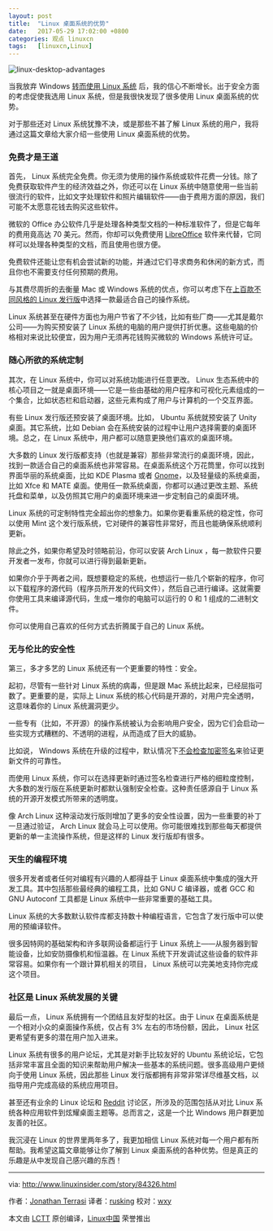 ```yaml
---
layout: post
title:	"Linux 桌面系统的优势"
date:	2017-05-29 17:02:00 +0800 
categories:	观点 linuxcn 
tags:	[linuxcn,Linux]
---
```



![linux-desktop-advantages](/Asserts/Images//attachment/album/201705/29/170234ng4e82w67t6g3bm3.jpg)


当我放弃 Windows [转而使用 Linux 系统](http://www.linuxinsider.com/story/84286.html) 后，我的信心不断增长。出于安全方面的考虑促使我选用 Linux 系统，但是我很快发现了很多使用 Linux 桌面系统的优势。


对于那些还对 Linux 系统犹豫不决，或是那些不甚了解 Linux 系统的用户，我将通过这篇文章给大家介绍一些使用 Linux 桌面系统的优势。


### 免费才是王道


首先， Linux 系统完全免费。你无须为使用的操作系统或软件花费一分钱。除了免费获取软件产生的经济效益之外，你还可以在 Linux 系统中随意使用一些当前很流行的软件，比如文字处理软件和照片编辑软件——由于费用方面的原因，我们可能不太愿意花钱去购买这些软件。


微软的 Office 办公软件几乎是处理各种类型文档的一种标准软件了，但是它每年的费用竟高达 70 美元。然而，你却可以免费使用 [LibreOffice](http://www.libreoffice.org/) 软件来代替，它同样可以处理各种类型的文档，而且使用也很方便。


免费软件还能让您有机会尝试新的功能，并通过它们寻求商务和休闲的新方式，而且你也不需要支付任何预期的费用。


与其费尽周折的去衡量 Mac 或 Windows 系统的优点，你可以考虑下在[上百款不同风格的 Linux 发行版](https://en.wikipedia.org/wiki/Linux_distribution)中选择一款最适合自己的操作系统。


Linux 系统甚至在硬件方面也为用户节省了不少钱，比如有些厂商——尤其是戴尔公司——为购买预安装了 Linux 系统的电脑的用户提供打折优惠。这些电脑的价格相对来说比较便宜，因为用户无须再花钱购买微软的 Windows 系统许可证。


### 随心所欲的系统定制


其次，在 Linux 系统中，你可以对系统功能进行任意更改。 Linux 生态系统中的核心项目之一就是桌面环境——它是一些由基础的用户程序和可视化元素组成的一个集合，比如状态栏和启动器，这些元素构成了用户与计算机的一个交互界面。


有些 Linux 发行版还预安装了桌面环境。比如， Ubuntu 系统就预安装了 Unity 桌面。其它系统，比如 Debian 会在系统安装的过程中让用户选择需要的桌面环境。总之，在 Linux 系统中，用户都可以随意更换他们喜欢的桌面环境。


大多数的 Linux 发行版都支持（也就是兼容）那些非常流行的桌面环境，因此，找到一款适合自己的桌面系统也非常容易。在桌面系统这个万花筒里，你可以找到界面华丽的系统桌面，比如 KDE Plasma 或者 [Gnome](http://en.wikipedia.org/wiki/GNOME)，以及轻量级的系统桌面，比如 Xfce 和 MATE 桌面。使用任一款系统桌面，你都可以通过更改主题、系统托盘和菜单，以及仿照其它用户的桌面环境来进一步定制自己的桌面环境。


Linux 系统的可定制特性完全超出你的想象力。如果你更看重系统的稳定性，你可以使用 Mint 这个发行版系统，它对硬件的兼容性非常好，而且也能确保系统顺利更新。


除此之外，如果你希望及时领略前沿，你可以安装 Arch Linux ，每一款软件只要开发者一发布，你就可以进行得到最新更新。


如果你介乎于两者之间，既想要稳定的系统，也想运行一些几个崭新的程序，你可以下载程序的源代码（程序员所开发的代码文件），然后自己进行编译。这就需要你使用工具来编译源代码，生成一堆你的电脑可以运行的 0 和 1 组成的二进制文件。


你可以使用自己喜欢的任何方式去折腾属于自己的 Linux 系统。


### 无与伦比的安全性


第三，多才多艺的 Linux 系统还有一个更重要的特性：安全。


起初，尽管有一些针对 Linux 系统的病毒，但是跟 Mac 系统比起来，已经屈指可数了。更重要的是，实际上 Linux 系统的核心代码是开源的，对用户完全透明，这意味着你的 Linux 系统漏洞更少。


一些专有（比如，不开源）的操作系统被认为会影响用户安全，因为它们会启动一些实现方式糟糕的、不透明的进程，从而造成了巨大的威胁。


比如说， Windows 系统在升级的过程中，默认情况下[不会检查加密签名](https://duo.com/blog/out-of-box-exploitation-a-security-analysis-of-oem-updaters)来验证更新文件的可靠性。


而使用 Linux 系统，你可以在选择更新时通过签名检查进行严格的细粒度控制，大多数的发行版在系统更新时都默认强制安全检查。这种责任感源自于 Linux 系统的开源开发模式所带来的透明度。


像 Arch Linux 这种滚动发行版则增加了更多的安全性设置，因为一些重要的补丁一旦通过验证， Arch Linux 就会马上可以使用。你可能很难找到那些每天都提供更新的单一主流操作系统，但是这样的 Linux 发行版却有很多。


### 天生的编程环境


很多开发者或者任何对编程有兴趣的人都得益于 Linux 桌面系统中集成的强大开发工具。其中包括那些最经典的编程工具，比如 GNU C 编译器，或者 GCC 和 GNU Autoconf 工具都是 Linux 系统中一些非常重要的基础工具。


Linux 系统的大多数默认软件库都支持数十种编程语言，它包含了发行版中可以使用的预编译软件。


很多因特网的基础架构和许多联网设备都运行于 Linux 系统上——从服务器到智能设备，比如安防摄像机和恒温器。在 Linux 系统下开发调试这些设备的软件非常容易。如果你有一个跟计算机相关的项目， Linux 系统可以完美地支持你完成这个项目。


### 社区是 Linux 系统发展的关键


最后一点， Linux 系统拥有一个团结且友好型的社区。由于 Linux 在桌面系统是一个相对小众的桌面操作系统，仅占有 3% 左右的市场份额，因此， Linux 社区更希望有更多的潜在用户加入进来。


Linux 系统有很多的用户论坛，尤其是对新手比较友好的 Ubuntu 系统论坛，它包括非常丰富且全面的知识来帮助用户解决一些基本的系统问题。很多高级用户更倾向于使用 Linux 系统，因此那些 Linux 发行版都拥有非常非常详尽维基文档，以指导用户完成高级的系统应用项目。


甚至还有业余的 Linux 论坛和 [Reddit](http://www.reddit.com/) 讨论区，所涉及的范围包括从对比 Linux 系统各种应用软件到炫耀桌面主题等。总而言之，这是一个比 Windows 用户群更加友善的社区。


我沉浸在 Linux 的世界里两年多了，我更加相信 Linux 系统对每一个用户都有所帮助。我希望这篇文章能够让你了解到 Linux 桌面系统的各种优势。但是真正的乐趣是从中发现自己感兴趣的东西！




---


via: <http://www.linuxinsider.com/story/84326.html>


作者：[Jonathan Terrasi](http://www.linkedin.com/company/ect-news-network) 译者：[rusking](https://github.com/rusking) 校对：[wxy](https://github.com/wxy)


本文由 [LCTT](https://github.com/LCTT/TranslateProject) 原创编译，[Linux中国](https://linux.cn/) 荣誉推出

